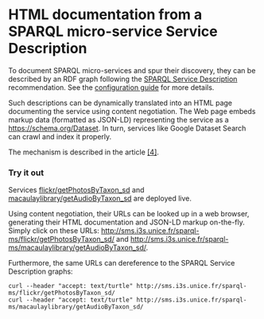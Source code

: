 # HTML documentation from a SPARQL micro-service Service Description

To document SPARQL micro-services and spur their discovery, they can be described by an RDF graph following the [SPARQL Service Description](https://www.w3.org/TR/2013/REC-sparql11-service-description-20130321/) recommendation. See the [configuration guide](02-config.md#configuration-with-a-sparql-service-description-file) for more details.

Such descriptions can be dynamically translated into an HTML page documenting the service using content negotiation. The Web page embeds markup data (formatted as JSON-LD) representing the service as a https://schema.org/Dataset. In turn, services like Google Dataset Search can crawl and index it properly.

The mechanism is described in the article [[4]](../README.md#Publications).


### Try it out

Services [flickr/getPhotosByTaxon_sd](/src/sparqlms/flickr/getPhotosByTaxon_sd) and [macaulaylibrary/getAudioByTaxon_sd](/src/sparqlms/macaulaylibrary/getAudioByTaxon_sd) are deployed live. 

Using content negotiation, their URLs can be looked up in a web browser, generating their HTML documentation and JSON-LD markup on-the-fly. Simply click on these URLs:
http://sms.i3s.unice.fr/sparql-ms/flickr/getPhotosByTaxon_sd/ and 
http://sms.i3s.unice.fr/sparql-ms/macaulaylibrary/getAudioByTaxon_sd/.

Furthermore, the same URLs can dereference to the SPARQL Service Description graphs:
```
curl --header "accept: text/turtle" http://sms.i3s.unice.fr/sparql-ms/flickr/getPhotosByTaxon_sd/
curl --header "accept: text/turtle" http://sms.i3s.unice.fr/sparql-ms/macaulaylibrary/getAudioByTaxon_sd/
```
